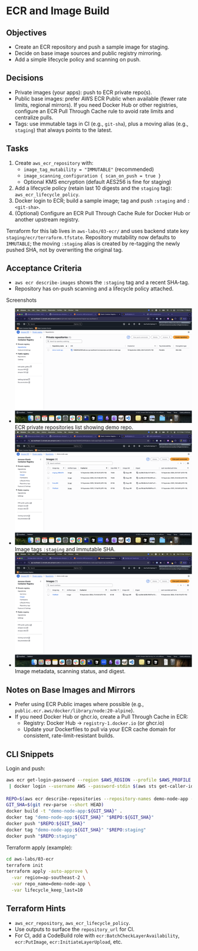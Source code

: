 # ECR and Image Build

## Objectives

- Create an ECR repository and push a sample image for staging.
- Decide on base image sources and public registry mirroring.
- Add a simple lifecycle policy and scanning on push.

## Decisions

- Private images (your apps): push to ECR private repo(s).
- Public base images: prefer AWS ECR Public when available (fewer rate limits, regional mirrors). If you need Docker Hub or other registries, configure an ECR Pull Through Cache rule to avoid rate limits and centralize pulls.
- Tags: use immutable tags in CI (e.g., `git-sha`), plus a moving alias (e.g., `staging`) that always points to the latest.

## Tasks

1. Create `aws_ecr_repository` with:
   - `image_tag_mutability = "IMMUTABLE"` (recommended)
   - `image_scanning_configuration { scan_on_push = true }`
   - Optional KMS encryption (default AES256 is fine for staging)
2. Add a lifecycle policy (retain last 10 digests and the `staging` tag): `aws_ecr_lifecycle_policy`.
3. Docker login to ECR; build a sample image; tag and push `:staging` and `:<git-sha>`.
4. (Optional) Configure an ECR Pull Through Cache Rule for Docker Hub or another upstream registry.

Terraform for this lab lives in `aws-labs/03-ecr/` and uses backend state key `staging/ecr/terraform.tfstate`. Repository mutability now defaults to `IMMUTABLE`; the moving `:staging` alias is created by re-tagging the newly pushed SHA, not by overwriting the original tag.

## Acceptance Criteria

- `aws ecr describe-images` shows the `:staging` tag and a recent SHA-tag.
- Repository has on-push scanning and a lifecycle policy attached.

Screenshots

- ![ECR private repositories](../images/ecr-private-repos.png)
  ECR private repositories list showing demo repo.
- ![Repository images](../images/ecr-images.png)
  Image tags `:staging` and immutable SHA.
- ![Image details](../images/ecr-image.png)
  Image metadata, scanning status, and digest.

## Notes on Base Images and Mirrors

- Prefer using ECR Public images where possible (e.g., `public.ecr.aws/docker/library/node:20-alpine`).
- If you need Docker Hub or ghcr.io, create a Pull Through Cache in ECR:
  - Registry: Docker Hub → `registry-1.docker.io` (or ghcr.io)
  - Update your Dockerfiles to pull via your ECR cache domain for consistent, rate-limit-resistant builds.

## CLI Snippets

Login and push:

```bash
aws ecr get-login-password --region $AWS_REGION --profile $AWS_PROFILE \
 | docker login --username AWS --password-stdin $(aws sts get-caller-identity --query 'Account' --output text).dkr.ecr.$AWS_REGION.amazonaws.com

REPO=$(aws ecr describe-repositories --repository-names demo-node-app --query 'repositories[0].repositoryUri' --output text)
GIT_SHA=$(git rev-parse --short HEAD)
docker build -t "demo-node-app:${GIT_SHA}" .
docker tag "demo-node-app:${GIT_SHA}" "$REPO:${GIT_SHA}"
docker push "$REPO:${GIT_SHA}"
docker tag "demo-node-app:${GIT_SHA}" "$REPO:staging"
docker push "$REPO:staging"
```

Terraform apply (example):

```bash
cd aws-labs/03-ecr
terraform init
terraform apply -auto-approve \
  -var region=ap-southeast-2 \
  -var repo_name=demo-node-app \
  -var lifecycle_keep_last=10
```

## Terraform Hints

- `aws_ecr_repository`, `aws_ecr_lifecycle_policy`.
- Use outputs to surface the `repository_url` for CI.
- For CI, add a CodeBuild role with `ecr:BatchCheckLayerAvailability`, `ecr:PutImage`, `ecr:InitiateLayerUpload`, etc.
